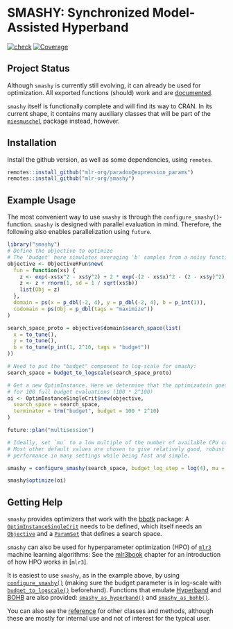 
# SMASHY: Synchronized Model-Assisted Hyperband

[![check](https://github.com/mlr-org/smashy/actions/workflows/check.yml/badge.svg)](https://github.com/mlr-org/smashy/actions/workflows/check.yml)
[![Coverage](https://codecov.io/github/mlr-org/smashy/branch/master/graphs/badge.svg)](https://codecov.io/github/mlr-org/smashy)

## Project Status

Although `smashy` is currently still evolving, it can already be used for optimization. All exported functions (should) work and are [documented](https://mlr-org.github.io/smashy/reference/index.html).

`smashy` itself is functionally complete and will find its way to CRAN. In its current shape, it contains many auxiliary
classes that will be part of the [`miesmuschel`](https://github.com/mlr-org/miesmuschel) package instead, however.

## Installation

Install the github version, as well as some dependencies, using `remotes`. 

```r
remotes::install_github("mlr-org/paradox@expression_params")
remotes::install_github("mlr-org/smashy")
```

## Example Usage

The most convenient way to use `smashy` is through the `configure_smashy()`-function. 
`smashy` is designed with parallel evaluation in mind. Therefore, the following
also enables parallelization using `future`.
```r
library("smashy")
# Define the objective to optimize
# The 'budget' here simulates averaging 'b' samples from a noisy function
objective <- ObjectiveRFun$new(
  fun = function(xs) {
    z <- exp(-xs$x^2 - xs$y^2) + 2 * exp(-(2 - xs$x)^2 - (2 - xs$y)^2)
    z <- z + rnorm(1, sd = 1 / sqrt(xs$b))
    list(Obj = z)
  },
  domain = ps(x = p_dbl(-2, 4), y = p_dbl(-2, 4), b = p_int(1)),
  codomain = ps(Obj = p_dbl(tags = "maximize"))
)

search_space_proto = objective$domain$search_space(list(
  x = to_tune(),
  y = to_tune(),
  b = to_tune(p_int(1, 2^10, tags = "budget"))
))

# Need to put the "budget" component to log-scale for smashy:
search_space = budget_to_logscale(search_space_proto)

# Get a new OptimInstance. Here we determine that the optimizatoin goes
# for 100 full budget evaluations (100 * 2^100)
oi <- OptimInstanceSingleCrit$new(objective,
  search_space = search_space,
  terminator = trm("budget", budget = 100 * 2^10)
)

future::plan("multisession")

# Ideally, set `mu` to a low multiple of the number of available CPU cores.
# Most other default values are chosen to give relatively good, robust
# performance in many settings while being fast and simple.

smashy = configure_smashy(search_space, budget_log_step = log(4), mu = 6)

smashy$optimize(oi)
```

## Getting Help

`smashy` provides optimizers that work with the [bbotk](https://bbotk.mlr-org.com/) package:
A [`OptimInstanceSingleCrit`](https://bbotk.mlr-org.com/reference/OptimInstanceSingleCrit.html) needs to be defined, which itself needs an [`Objective`](https://bbotk.mlr-org.com/reference/Objective.html) and a [`ParamSet`](https://paradox.mlr-org.com/reference/ParamSet.html) that defines a search space.

`smashy` can also be used for hyperparameter optimization (HPO) of [`mlr3`](https://mlr3.mlr-org.com/) machine learning algorithms:
See the [mlr3book](https://mlr3book.mlr-org.com/04-optimization.html) chapter for an introduction of how HPO works in [`mlr3`].

It is easiest to use `smashy`, as in the example above, by using [`configure_smashy()`](https://mlr-org.github.io/smashy/reference/configure_smashy.html) (making sure the budget parameter is in log-scale with [`budget_to_logscale()`](https://mlr-org.github.io/smashy/reference/budget_to_logscale.html) beforehand).
Functions that emulate [Hyperband](https://arxiv.org/abs/1603.06560?context=cs) and [BOHB](https://www.automl.org/blog_bohb/) are also provided: [`smashy_as_hyperband()`](https://mlr-org.github.io/smashy/reference/smashy_as_hyperband.html) and [`smashy_as_bohb()`](https://mlr-org.github.io/smashy/reference/smashy_as_bohb.html). 

You can also see the [reference](https://mlr-org.github.io/smashy/reference/index.html) for other classes and methods, although these are mostly for internal use and not of interest for the typical user.
